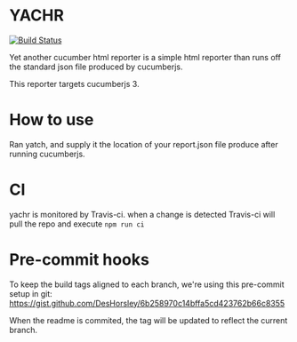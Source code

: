 # YACHR
[![Build Status](https://travis-ci.org/yachr/yachr.svg?branch=ci)](travis)

Yet another cucumber html reporter is a simple html reporter than runs off the standard json file produced by cucumberjs.

This reporter targets cucumberjs 3.

# How to use

Ran yatch, and supply it the location of your report.json file produce after running cucumberjs.

# CI
yachr is monitored by Travis-ci. when a change is detected Travis-ci will pull the repo and execute `npm run ci`

# Pre-commit hooks
To keep the build tags aligned to each branch, we're using this pre-commit setup in git:
https://gist.github.com/DesHorsley/6b258970c14bffa5cd423762b66c8355

When the readme is commited, the tag will be updated to reflect the current branch.